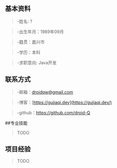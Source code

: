 ## 基本资料

> -姓名: ?

> -出生年月：1989年09月

> -籍贯：嘉兴市

> -学历：本科

> -求职意向: Java开发

## 联系方式

> -邮箱：[droidqw@gmail.com](mailto:droidqw@gmail.com)

> -博客：[https://gujiaqi.dev](https://gujiaqi.dev/)

> -github：<https://github.com/droid-Q>

##专业技能

> TODO

## 项目经验

> TODO